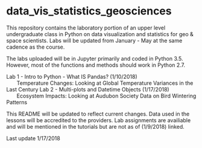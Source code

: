 # data_vis_statistics_geosciences
This repository contains the laboratory portion of an upper level undergraduate class in Python on data visualization and 
statistics for geo &amp; space scientists. Labs will be updated from January - May at the same cadence as the course.

The labs uploaded will be in Jupyter primarily and coded in Python 3.5. However, most of the functions and methods should work in Python 2.7. 

Lab 1 - Intro to Python - What IS Pandas? (1/10/2018)  
&nbsp;&nbsp;&nbsp;&nbsp;&nbsp;&nbsp; Temperature Changes: Looking at Global Temperature Variances in the Last Century
Lab 2 - Multi-plots and Datetime Objects (1/17/2018)  
&nbsp;&nbsp;&nbsp;&nbsp;&nbsp;&nbsp; Ecosystem Impacts: Looking at Audubon Society Data on Bird Wintering Patterns 


This README will be updated to reflect current changes. Data used in the lessons will be accredited to the providers. Lab assignments are availiable and will be mentioned in the tutorials but are not as of (1/9/2018) linked. 

Last update 1/17/2018
